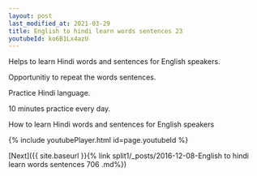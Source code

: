 ```yaml
---
layout: post
last_modified_at: 2021-03-29
title: English to hindi learn words sentences 23 
youtubeId: ko6B1Lx4azU
---
```

 
 
Helps to learn Hindi words and sentences for English speakers.

Opportunitiy to repeat the words sentences. 

Practice Hindi language. 
 
10 minutes practice every day. 
 
How to learn Hindi words and sentences for English speakers 
 
{% include youtubePlayer.html id=page.youtubeId %}
 
 
[Next]({{ site.baseurl }}{% link  split1/_posts/2016-12-08-English to hindi learn words sentences 706 .md%})
 

